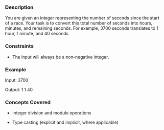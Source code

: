 ### Description

You are given an integer representing the number of seconds since the start of a race.  Your task is to convert this total number of seconds into hours, minutes, and remaining seconds.  For example, 3700 seconds translates to 1 hour, 1 minute, and 40 seconds.

### Constraints

- The input will always be a non-negative integer.

### Example

Input: 3700
Output: 1 1 40

### Concepts Covered

- Integer division and modulo operations
- Type casting (explicit and implicit, where applicable)